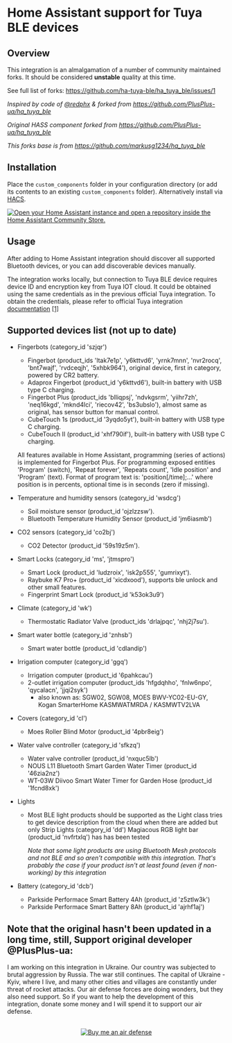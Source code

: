# Home Assistant support for Tuya BLE devices

## Overview

This integration is an almalgamation of a number of community maintained forks. It should be considered **unstable** quality at this time.

See full list of forks:
https://github.com/ha-tuya-ble/ha_tuya_ble/issues/1


_Inspired by code of [@redphx](https://github.com/redphx/poc-tuya-ble-fingerbot) & forked from https://github.com/PlusPlus-ua/ha_tuya_ble_ 

_Original HASS component forked from https://github.com/PlusPlus-ua/ha_tuya_ble_

_This forks base is from https://github.com/markusg1234/ha_tuya_ble_


## Installation

Place the `custom_components` folder in your configuration directory (or add its contents to an existing `custom_components` folder). Alternatively install via [HACS](https://hacs.xyz/).

[![Open your Home Assistant instance and open a repository inside the Home Assistant Community Store.](https://my.home-assistant.io/badges/hacs_repository.svg)](https://my.home-assistant.io/redirect/hacs_repository/?owner=ha-tuya-ble&repository=ha_tuya_ble&category=integration)

## Usage

After adding to Home Assistant integration should discover all supported Bluetooth devices, or you can add discoverable devices manually.

The integration works locally, but connection to Tuya BLE device requires device ID and encryption key from Tuya IOT cloud. It could be obtained using the same credentials as in the previous official Tuya integration. To obtain the credentials, please refer to official Tuya integration [documentation](https://web.archive.org/web/20231228044831/https://www.home-assistant.io/integrations/tuya/) [[1]](https://github.com/home-assistant/home-assistant.io/blob/a4e6d4819f1db584cc66ba2082508d3978f83f7e/source/_integrations/tuya.markdown)

## Supported devices list (not up to date)

* Fingerbots (category_id 'szjqr')
  + Fingerbot (product_ids 'ltak7e1p', 'y6kttvd6', 'yrnk7mnn', 'nvr2rocq', 'bnt7wajf', 'rvdceqjh', '5xhbk964'), original device, first in category, powered by CR2 battery.
  + Adaprox Fingerbot (product_id 'y6kttvd6'), built-in battery with USB type C charging.
  + Fingerbot Plus (product_ids 'blliqpsj', 'ndvkgsrm', 'yiihr7zh', 'neq16kgd', 'mknd4lci', 'riecov42', 'bs3ubslo'), almost same as original, has sensor button for manual control.
  + CubeTouch 1s (product_id '3yqdo5yt'), built-in battery with USB type C charging.
  + CubeTouch II (product_id 'xhf790if'), built-in battery with USB type C charging.

  All features available in Home Assistant, programming (series of actions) is implemented for Fingerbot Plus.
  For programming exposed entities 'Program' (switch), 'Repeat forever', 'Repeats count', 'Idle position' and 'Program' (text). Format of program text is: 'position\[/time\];...' where position is in percents, optional time is in seconds (zero if missing).

* Temperature and humidity sensors (category_id 'wsdcg')
  + Soil moisture sensor (product_id 'ojzlzzsw').
  + Bluetooth Temperature Humidity Sensor (product_id 'jm6iasmb')

* CO2 sensors (category_id 'co2bj')
  + CO2 Detector (product_id '59s19z5m').

* Smart Locks (category_id 'ms', 'jtmspro')
  + Smart Lock (product_id 'ludzroix', 'isk2p555', 'gumrixyt').
  + Raybuke K7 Pro+ (product_id 'xicdxood'), supports ble unlock and other small features.
  + Fingerprint Smart Lock (product_id 'k53ok3u9')

* Climate (category_id 'wk')
  + Thermostatic Radiator Valve (product_ids 'drlajpqc', 'nhj2j7su').

* Smart water bottle (category_id 'znhsb')
  + Smart water bottle (product_id 'cdlandip')

* Irrigation computer (category_id 'ggq')
  + Irrigation computer (product_id '6pahkcau')
  + 2-outlet irrigation computer (product_ids 'hfgdqhho', 'fnlw6npo', 'qycalacn', 'jjqi2syk')
    - also known as: SGW02, SGW08, MOES BWV-YC02-EU-GY, Kogan SmarterHome KASMWATMRDA / KASMWTV2LVA


* Covers (category_id 'cl')
  + Moes Roller Blind Motor (product_id '4pbr8eig')

* Water valve controller (category_id 'sfkzq')
  + Water valve controller (product_id 'nxquc5lb')
  + NOUS L11 Bluetooth Smart Garden Water Timer (product_id '46zia2nz')
  + WT-03W Diivoo Smart Water Timer for Garden Hose (product_id '1fcnd8xk')
  
  
* Lights
  + Most BLE light products should be supported as the Light class tries to get device description from the cloud when there are added but only Strip Lights (category_id 'dd') Magiacous RGB light bar (product_id 'nvfrtxlq') has has been tested
    
    *Note that some light products are using Bluetooth Mesh protocols and not BLE and so aren't compatible with this integration. That's probably the case if your product isn't at least found (even if non-working) by this integration*


* Battery (category_id 'dcb')
  + Parkside Performace Smart Battery 4Ah (product_id 'z5ztlw3k')
  + Parkside Performace Smart Battery 8Ah (product_id 'ajrhf1aj')

## Note that the original hasn't been updated in a long time, still, Support original developer @PlusPlus-ua:

I am working on this integration in Ukraine. Our country was subjected to brutal aggression by Russia. The war still continues. The capital of Ukraine - Kyiv, where I live, and many other cities and villages are constantly under threat of rocket attacks. Our air defense forces are doing wonders, but they also need support. So if you want to help the development of this integration, donate some money and I will spend it to support our air defense.
<br><br>
<p align="center">
  <a href="https://www.buymeacoffee.com/3PaK6lXr4l"><img src="https://www.buymeacoffee.com/assets/img/custom_images/orange_img.png" alt="Buy me an air defense"></a>
</p>
